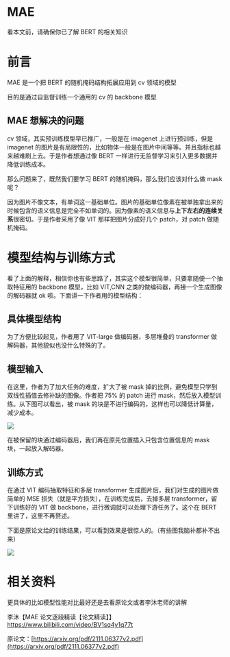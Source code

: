 # MAE

看本文前，请确保你已了解 BERT 的相关知识

# 前言

MAE 是一个把 BERT 的随机掩码结构拓展应用到 cv 领域的模型

目的是通过自监督训练一个通用的 cv 的 backbone 模型

## MAE 想解决的问题

cv 领域，其实预训练模型早已推广，一般是在 imagenet 上进行预训练，但是 imagenet 的图片是有局限性的，比如物体一般是在图片中间等等。并且指标也越来越难刷上去。于是作者想通过像 BERT 一样进行无监督学习来引入更多数据并降低训练成本。

那么问题来了，既然我们要学习 BERT 的随机掩码，那么我们应该对什么做 mask 呢？

因为图片不像文本，有单词这一基础单位。图片的基础单位像素在被单独拿出来的时候包含的语义信息是完全不如单词的。因为像素的语义信息与**上下左右的连续关系**很密切。于是作者采用了像 VIT 那样把图片分成好几个 patch，对 patch 做随机掩码。

# 模型结构与训练方式

看了上面的解释，相信你也有些思路了，其实这个模型很简单，只要拿随便一个抽取特征用的 backbone 模型，比如 VIT,CNN 之类的做编码器，再接一个生成图像的解码器就 ok 啦。下面讲一下作者用的模型结构：

## 具体模型结构

为了方便比较起见，作者用了 VIT-large 做编码器，多层堆叠的 transformer 做解码器，其他貌似也没什么特殊的了。

## 模型输入

在这里，作者为了加大任务的难度，扩大了被 mask 掉的比例，避免模型只学到双线性插值去修补缺的图像。作者把 75% 的 patch 进行 mask，然后放入模型训练。从下图可以看出，被 mask 的块是不进行编码的，这样也可以降低计算量，减少成本。

![](https://cdn.xyxsw.site/boxcnd7HTEFOiJxVQ3jtOpzK4ie.png)

在被保留的块通过编码器后，我们再在原先位置插入只包含位置信息的 mask 块，一起放入解码器。

## 训练方式

在通过 VIT 编码抽取特征和多层 transformer 生成图片后，我们对生成的图片做简单的 MSE 损失（就是平方损失），在训练完成后，去掉多层 transformer，留下训练好的 VIT 做 backbone，进行微调就可以处理下游任务了。这个在 BERT 里讲了，这里不再赘述。

下面是原论文给的训练结果，可以看到效果是很惊人的。（有些图我脑补都补不出来）

![](https://cdn.xyxsw.site/boxcnPWO0VWbPvCE537tf6MWu4e.png)

# 相关资料

更具体的比如模型性能对比最好还是去看原论文或者李沐老师的讲解

李沐【MAE 论文逐段精读【论文精读】】 https://www.bilibili.com/video/BV1sq4y1q77t

<Bilibili bvid='BV1sq4y1q77t'/>

原论文：[https://arxiv.org/pdf/2111.06377v2.pdf](https://arxiv.org/pdf/2111.06377v2.pdf)
